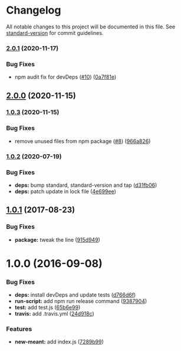 # Changelog

All notable changes to this project will be documented in this file. See [standard-version](https://github.com/conventional-changelog/standard-version) for commit guidelines.

### [2.0.1](https://github.com/watilde/meant/compare/v2.0.0...v2.0.1) (2020-11-17)


### Bug Fixes

* npm audit fix for devDeps ([#10](https://github.com/watilde/meant/issues/10)) ([0a7f81e](https://github.com/watilde/meant/commit/0a7f81ef1e442445e2ef2cac495f1ae3ba2070c5))

## [2.0.0](https://github.com/watilde/meant/compare/v1.0.3...v2.0.0) (2020-11-15)

### [1.0.3](https://github.com/watilde/meant/compare/v1.0.2...v1.0.3) (2020-11-15)


### Bug Fixes

* remove unused files from npm package ([#8](https://github.com/watilde/meant/issues/8)) ([966a826](https://github.com/watilde/meant/commit/966a82693eb22c02d3e1d1e57e4a7019fdb71678))

### [1.0.2](https://github.com/watilde/meant/compare/v1.0.1...v1.0.2) (2020-07-19)


### Bug Fixes

* **deps:** bump standard, standard-version and tap ([d31fb06](https://github.com/watilde/meant/commit/d31fb064495b031dd1152726da9bd2198daa36ff))
* **deps:** patch update in lock file ([4e699ee](https://github.com/watilde/meant/commit/4e699ee8751a69923dddf18c940acce630f4bf29))

<a name="1.0.1"></a>
## [1.0.1](https://github.com/watilde/meant/compare/v1.0.0...v1.0.1) (2017-08-23)


### Bug Fixes

* **package:** tweak the line ([915d949](https://github.com/watilde/meant/commit/915d949))



<a name="1.0.0"></a>
# 1.0.0 (2016-09-08)


### Bug Fixes

* **deps:** install devDeps and update tests ([d766d6f](https://github.com/watilde/meant/commit/d766d6f))
* **run-script:** add npm run release command ([9387904](https://github.com/watilde/meant/commit/9387904))
* **test:** add test.js ([65b6e99](https://github.com/watilde/meant/commit/65b6e99))
* **travis:** add .travis.yml ([24d918c](https://github.com/watilde/meant/commit/24d918c))


### Features

* **new-meant:** add index.js ([7289b99](https://github.com/watilde/meant/commit/7289b99))
